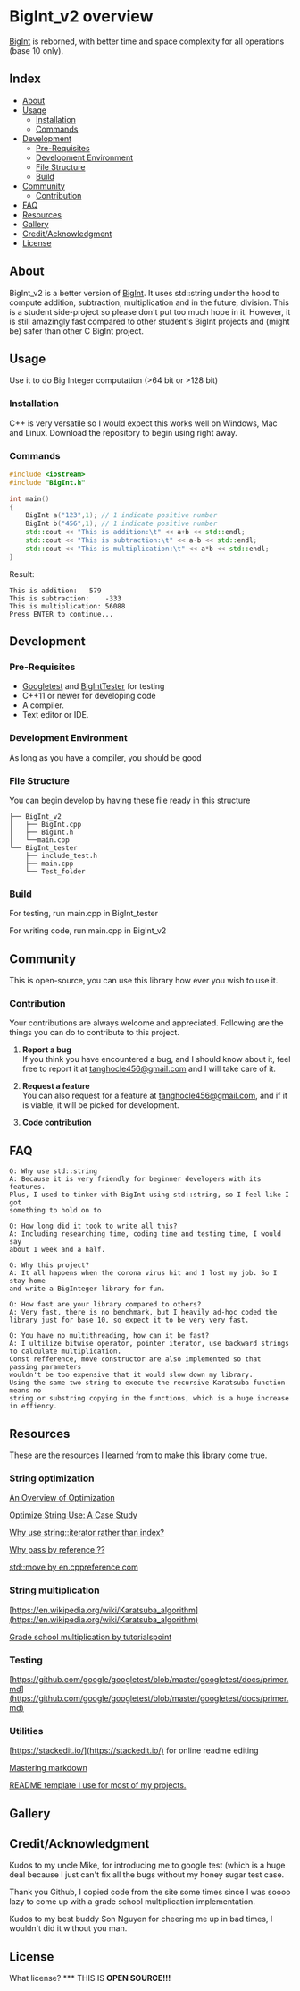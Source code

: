 

# BigInt_v2 overview
[BigInt](https://github.com/tanghocle123/BigInt) is reborned, with better time and space complexity for all operations (base 10 only).
## Index

- [About](#About)
- [Usage](#usage)
  - [Installation](#installation)
  - [Commands](#commands)
- [Development](#development)
  - [Pre-Requisites](#pre-requisites)
  - [Development Environment](#development-environment)
  - [File Structure](#-file-structure)
  - [Build](#build) 
- [Community](#community)
  - [Contribution](#contribution)
- [FAQ](#faq)
- [Resources](#resources)
- [Gallery](#gallery)
- [Credit/Acknowledgment](#creditacknowledgment)
- [License](#license)

## About
BigInt_v2 is a better version of [BigInt](https://github.com/tanghocle123/BigInt). It uses std::string under the hood to compute addition, subtraction, multiplication and in the future, division. 
This is a student side-project so please don't put too much hope in it. However, it is still amazingly fast compared to other student's BigInt projects and (might be) safer than other C BigInt project. 


## Usage
Use it to do Big Integer computation (>64 bit or >128 bit)

###   Installation
C++ is very versatile so I would expect this works well on Windows, Mac and Linux.
Download the repository to begin using right away.

###   Commands
```C++
#include <iostream>
#include "BigInt.h"

int main()
{
	BigInt a("123",1); // 1 indicate positive number
	BigInt b("456",1); // 1 indicate positive number
	std::cout << "This is addition:\t" << a+b << std::endl;
	std::cout << "This is subtraction:\t" << a-b << std::endl;
	std::cout << "This is multiplication:\t" << a*b << std::endl;
}
```
Result:
```
This is addition:	579
This is subtraction:	-333
This is multiplication:	56088
Press ENTER to continue...
```
##  Development

###  Pre-Requisites
- [Googletest](https://github.com/google/googletest) and [BigIntTester](https://github.com/tanghocle123/BigIntTester) for testing
- C++11 or newer for developing code
- A compiler.
- Text editor or IDE.

###  Development Environment
As long as you have a compiler, you should be good

###  File Structure
You can begin develop by having these file ready in this structure

```
├── BigInt_v2
│   ├── BigInt.cpp
│   ├── BigInt.h
│   └──main.cpp
└── BigInt_tester
    ├── include_test.h
 	├── main.cpp
    └── Test_folder
```
###   Build
For testing, run main.cpp in BigInt_tester

For writing code, run main.cpp in BigInt_v2

## Community

This is open-source, you can use this library how ever you wish to use it.

 ###  Contribution

 Your contributions are always welcome and appreciated. Following are the things you can do to contribute to this project.

 1. **Report a bug** <br>
 If you think you have encountered a bug, and I should know about it, feel free to report it at [tanghocle456@gmail.com]() and I will take care of it.

 2. **Request a feature** <br>
 You can also request for a feature at [tanghocle456@gmail.com](), and if it is viable, it will be picked for development.  

 3. **Code contribution** <br>



## FAQ
```
Q: Why use std::string
A: Because it is very friendly for beginner developers with its features.
Plus, I used to tinker with BigInt using std::string, so I feel like I got 
something to hold on to
```

```
Q: How long did it took to write all this?
A: Including researching time, coding time and testing time, I would say 
about 1 week and a half.
```


```
Q: Why this project?
A: It all happens when the corona virus hit and I lost my job. So I stay home
and write a BigInteger library for fun.
```
```
Q: How fast are your library compared to others?
A: Very fast, there is no benchmark, but I heavily ad-hoc coded the library just for base 10, so expect it to be very very fast.

Q: You have no multithreading, how can it be fast?
A: I ultilize bitwise operator, pointer iterator, use backward strings to calculate multiplication.
Const refference, move constructor are also implemented so that passing parameters
wouldn't be too expensive that it would slow down my library.
Using the same two string to execute the recursive Karatsuba function means no
string or substring copying in the functions, which is a huge increase in effiency.
```
##  Resources
These are the resources I learned from to make this library come true.
### String optimization
[An Overview of Optimization](https://www.oreilly.com/library/view/optimized-c/9781491922057/ch01.html)

[Optimize String Use: A Case Study](https://www.oreilly.com/library/view/optimized-c/9781491922057/ch01.html)

[Why use string::iterator rather than index?](https://stackoverflow.com/a/1995123)

[Why pass by reference ??](https://www.learncpp.com/cpp-tutorial/73-passing-arguments-by-reference/)

[std::move by en.cppreference.com](https://en.cppreference.com/w/cpp/utility/move)
### String multiplication
[https://en.wikipedia.org/wiki/Karatsuba_algorithm](https://en.wikipedia.org/wiki/Karatsuba_algorithm)

[Grade school multiplication by tutorialspoint](https://www.tutorialspoint.com/multiply-strings-in-cplusplus)
### Testing
[https://github.com/google/googletest/blob/master/googletest/docs/primer.md](https://github.com/google/googletest/blob/master/googletest/docs/primer.md)
### Utilities
[https://stackedit.io/](https://stackedit.io/) for online readme editing

[Mastering markdown](https://guides.github.com/features/mastering-markdown/)

[README template I use for most of my projects.](https://www.reddit.com/r/programming/comments/cfeu99/readme_template_i_use_for_most_of_my_projects/)


##  Gallery

## Credit/Acknowledgment
Kudos to my uncle Mike, for introducing me to google test (which is a huge deal because I just can't fix all the bugs without my honey sugar test case.

Thank you Github, I copied code from the site some times since I was soooo lazy to come up with a grade school multiplication implementation.

Kudos to my best buddy Son Nguyen for cheering me up in bad times, I wouldn't did it without you man.
##  License
What license? *** THIS IS  <b>  OPEN SOURCE!!! </b> </em>
